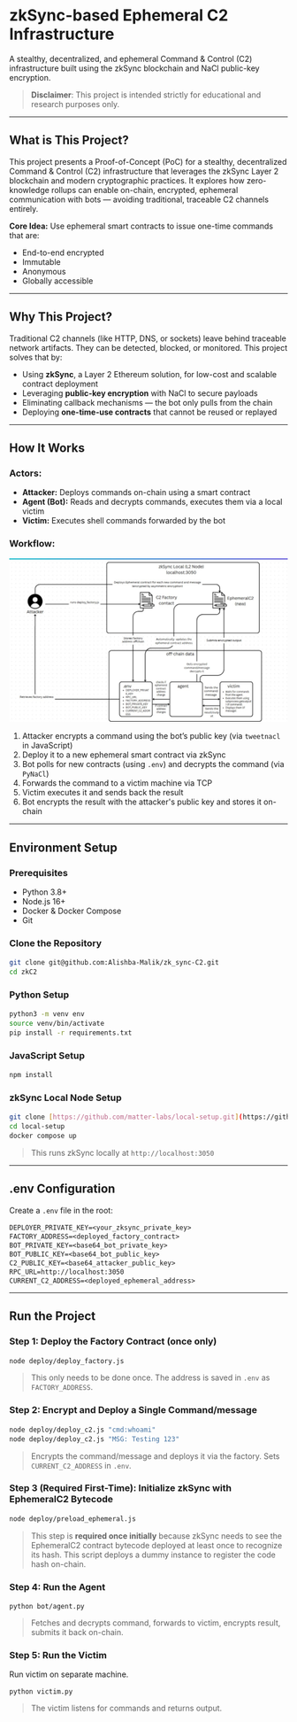 # zkSync-based Ephemeral C2 Infrastructure

A stealthy, decentralized, and ephemeral Command & Control (C2) infrastructure built using the zkSync blockchain and NaCl public-key encryption.

> **Disclaimer**: This project is intended strictly for educational and research purposes only.

---

## What is This Project?

This project presents a Proof-of-Concept (PoC) for a stealthy, decentralized Command & Control (C2) infrastructure that leverages the zkSync Layer 2 blockchain and modern cryptographic practices. It explores how zero-knowledge rollups can enable on-chain, encrypted, ephemeral communication with bots — avoiding traditional, traceable C2 channels entirely.

**Core Idea:** Use ephemeral smart contracts to issue one-time commands that are:

* End-to-end encrypted
* Immutable
* Anonymous
* Globally accessible

---

## Why This Project?

Traditional C2 channels (like HTTP, DNS, or sockets) leave behind traceable network artifacts. They can be detected, blocked, or monitored. This project solves that by:

* Using **zkSync**, a Layer 2 Ethereum solution, for low-cost and scalable contract deployment
* Leveraging **public-key encryption** with NaCl to secure payloads
* Eliminating callback mechanisms — the bot only pulls from the chain
* Deploying **one-time-use contracts** that cannot be reused or replayed

---

##  How It Works

### Actors:

* **Attacker:** Deploys commands on-chain using a smart contract
* **Agent (Bot):** Reads and decrypts commands, executes them via a local victim
* **Victim:** Executes shell commands forwarded by the bot

### Workflow:

![Workflow](assets/workflow.jpg)
1. Attacker encrypts a command using the bot’s public key (via `tweetnacl` in JavaScript)
2. Deploy it to a new ephemeral smart contract via zkSync
3. Bot polls for new contracts (using `.env`) and decrypts the command (via `PyNaCl`)
4. Forwards the command to a victim machine via TCP
5. Victim executes it and sends back the result
6. Bot encrypts the result with the attacker's public key and stores it on-chain

---

## Environment Setup

### Prerequisites

* Python 3.8+
* Node.js 16+
* Docker & Docker Compose
* Git

### Clone the Repository

```bash
git clone git@github.com:Alishba-Malik/zk_sync-C2.git
cd zkC2
```

### Python Setup

```bash
python3 -m venv env
source venv/bin/activate
pip install -r requirements.txt
```

### JavaScript Setup

```bash
npm install
```

### zkSync Local Node Setup

```bash
git clone [https://github.com/matter-labs/local-setup.git](https://github.com/matter-labs/local-setup.git)
cd local-setup
docker compose up
```

> This runs zkSync locally at `http://localhost:3050`

---

## .env Configuration

Create a `.env` file in the root:

```env
DEPLOYER_PRIVATE_KEY=<your_zksync_private_key>
FACTORY_ADDRESS=<deployed_factory_contract>
BOT_PRIVATE_KEY=<base64_bot_private_key>
BOT_PUBLIC_KEY=<base64_bot_public_key>
C2_PUBLIC_KEY=<base64_attacker_public_key>
RPC_URL=http://localhost:3050
CURRENT_C2_ADDRESS=<deployed_ephemeral_address>
```

---

##  Run the Project

### Step 1: Deploy the Factory Contract (once only)

```bash
node deploy/deploy_factory.js
```

> This only needs to be done once. The address is saved in `.env` as `FACTORY_ADDRESS`.

### Step 2: Encrypt and Deploy a Single Command/message

```bash
node deploy/deploy_c2.js "cmd:whoami"
node deploy/deploy_c2.js "MSG: Testing 123"

```

> Encrypts the command/message and deploys it via the factory. Sets `CURRENT_C2_ADDRESS` in `.env`.

### Step 3 (Required First-Time): Initialize zkSync with EphemeralC2 Bytecode

```bash
node deploy/preload_ephemeral.js
```

> This step is **required once initially** because zkSync needs to see the EphemeralC2 contract bytecode deployed at least once to recognize its hash. This script deploys a dummy instance to register the code hash on-chain.

### Step 4: Run the Agent

```
python bot/agent.py
```

> Fetches and decrypts command, forwards to victim, encrypts result, submits it back on-chain.

### Step 5: Run the Victim

Run victim on separate machine.
```
python victim.py
```

> The victim listens for commands and returns output.

